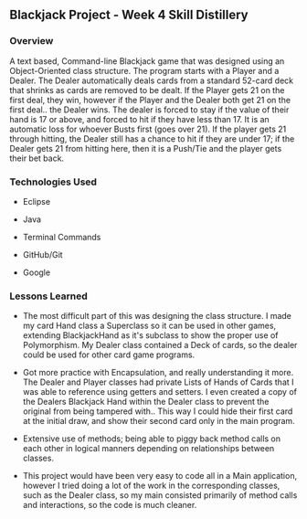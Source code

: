 ## Blackjack Project - Week 4 Skill Distillery

### Overview

 A text based, Command-line Blackjack game that was designed using an Object-Oriented class structure.  The program starts with a Player and a Dealer.  The Dealer automatically deals cards from a standard 52-card deck that shrinks as cards are removed to be dealt.  If the Player gets 21 on the first deal, they win, however if the Player and the Dealer both get 21 on the first deal.. the Dealer wins.  The dealer is forced to stay if the value of their hand is 17 or above, and forced to hit if they have less than 17.  It is an automatic loss for whoever Busts first (goes over 21).  If the player gets 21 through hitting, the Dealer still has a chance to hit if they are under 17; if the Dealer gets 21 from hitting here, then it is a Push/Tie and the player gets their bet back.  

### Technologies Used

- Eclipse

- Java

- Terminal Commands

- GitHub/Git

- Google


### Lessons Learned

- The most difficult part of this was designing the class structure.  I made my card Hand class a Superclass so it can be used in other games, extending BlackjackHand as it's subclass to show the proper use of Polymorphism. My Dealer class contained a Deck of cards, so the dealer could be used for other card game programs.

- Got more practice with Encapsulation, and really understanding it more.  The Dealer and Player classes had private Lists of Hands of Cards that I was able to reference using getters and setters.  I even created a copy of the Dealers Blackjack Hand within the Dealer class to prevent the original from being tampered with.. This way I could hide their first card at the initial draw, and show their second card only in the main program.

- Extensive use of methods; being able to piggy back method calls on each other in logical manners depending on relationships between classes.

- This project would have been very easy to code all in a Main application, however I tried doing a lot of the work in the corresponding classes, such as the Dealer class, so my main consisted primarily of method calls and interactions, so the code is much cleaner.
